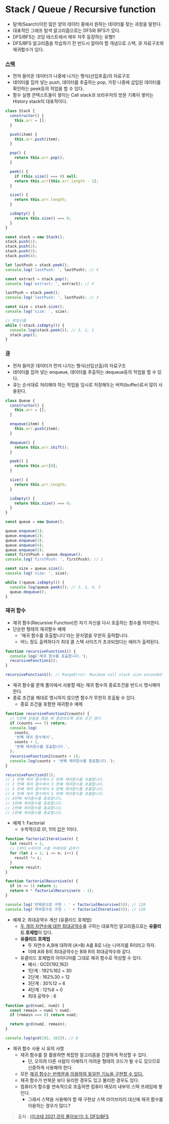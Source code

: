 # **Stack / Queue / Recursive function**

- 탐색(Search)이란 많은 양의 데이터 중에서 원하는 데이터를 찾는 과정을 말한다.
- 대표적인 그래프 탐색 알고리즘으로는 DFS와 BFS가 있다.
- DFS/BFS는 코딩 테스트에서 매우 자주 등장하는 유형!!
- DFS/BFS 알고리즘을 학습하기 전 반드시 알아야 할 개념으로 스택, 큐 자료구조와 재귀함수가 있다.

### [스택](https://growth-msleeffice.tistory.com/97)

- 먼저 들어온 데이터가 나중에 나가는 형식(선입후출)의 자료구조
- 데이터를 집어 넣는 push, 데이터를 추출하는 pop, 가장 나중에 삽입된 데이터를 확인하는 peek등의 작업을 할 수 있다.
- 함수 실행 콘텍스트들이 쌓이는 Call stack과 브라우저의 방문 기록이 쌓이는 History stack이 대표적이다.

```js
class Stack {
  constructor() {
    this.arr = [];
  }

  push(item) {
    this.arr.push(item);
  }

  pop() {
    return this.arr.pop();
  }

  peek() {
    if (this.size() === 0) null;
    return this.arr[this.arr.length - 1];
  }

  size() {
    return this.arr.length;
  }

  isEmpty() {
    return this.size() === 0;
  }
}

const stack = new Stack();
stack.push(1);
stack.push(2);
stack.push(3);
stack.push(4);

let lastPush = stack.peek();
console.log('lastPush: ', lastPush); // 4

const extract = stack.pop();
console.log('extract: ', extract); // 4

lastPush = stack.peek();
console.log('lastPush: ', lastPush); // 3

const size = stack.size();
console.log('size: ', size);

// 후입선출
while (!stack.isEmpty()) {
  console.log(stack.peek()); // 3, 2, 1
  stack.pop();
}
```

### [큐](https://growth-msleeffice.tistory.com/98)

- 먼저 들어온 데이터가 먼저 나가는 형식(선입선출)의 자료구조
- 데이터를 집어 넣는 enqueue, 데이터를 추출하는 dequeue등의 작업을 할 수 있다.
- 큐는 순서대로 처리해야 하는 작업을 임시로 저장해두는 버퍼(buffer)로서 많이 사용된다.

```js
class Queue {
  constructor() {
    this.arr = [];
  }

  enqueue(item) {
    this.arr.push(item);
  }

  dequeue() {
    return this.arr.shift();
  }

  peek() {
    return this.arr[0];
  }

  size() {
    return this.arr.length;
  }

  isEmpty() {
    return this.size() === 0;
  }
}

const queue = new Queue();

queue.enqueue(1);
queue.enqueue(2);
queue.enqueue(3);
queue.enqueue(4);
queue.enqueue(5);
const firstPush = queue.dequeue();
console.log('firstPush: ', firstPush); // 1

const size = queue.size();
console.log('size: ', size);

while (!queue.isEmpty()) {
  console.log(queue.peek()); // 2, 3, 4, 5
  queue.dequeue();
}
```

### 재귀 함수

- 재귀 함수(Recursive Function)란 자기 자신을 다시 호출하는 함수를 의미한다.
- 단순한 형태의 재귀함수 예제
  - '재귀 함수를 호출합니다'라는 문자열을 무한히 출력합니다.
  - 어느 정도 출력하다가 최대 콜 스택 사이즈가 초과되었다는 에러가 출력된다.

```js
function recursiveFunction1() {
  console.log('재귀 함수를 호출합니다.');
  recursiveFunction1();
}

recursiveFunction1(); // RangeError: Maximum call stack size exceeded
```

- 재귀 함수를 문제 풀이에서 사용할 때는 재귀 함수의 종료조건을 반드시 명시해야 한다.
- 종료 조건을 제대로 명시하지 않으면 함수가 무한히 호출될 수 있다.
  - 종료 조건을 포함한 재귀함수 예제

```js
function recursiveFunction2(counts) {
  // 5번째 호출을 했을 때 종료되도록 종료 조건 명시
  if (counts === 5) return;
  console.log(
    counts,
    '번째 재귀 함수에서',
    counts + 1,
    '번째 재귀함수를 호출합니다.',
  );
  recursiveFunction2(counts + 1);
  console.log(counts + '번째 재귀함수를 종료합니다.');
}

recursiveFunction2(1);
// 1 번째 재귀 함수에서 2 번째 재귀함수를 호출합니다.
// 2 번째 재귀 함수에서 3 번째 재귀함수를 호출합니다.
// 3 번째 재귀 함수에서 4 번째 재귀함수를 호출합니다.
// 4 번째 재귀 함수에서 5 번째 재귀함수를 호출합니다.
// 4번째 재귀함수를 종료합니다.
// 3번째 재귀함수를 종료합니다.
// 2번째 재귀함수를 종료합니다.
// 1번째 재귀함수를 종료합니다.
```

- 예제 1: Factorial
  - 수학적으로 0!, 1!의 값은 1이다.

```js
function factorialIterative(n) {
  let result = 1;
  // 1부터 n까지의 수를 차례대로 곱하기
  for (let i = 1; i <= n; i++) {
    result *= i;
  }
  return result;
}

function factorialRecursive(n) {
  if (n <= 1) return 1;
  return n * factorialRecursive(n - 1);
}

console.log('반복문으로 구현 : ' + factorialRecursive(5)); // 120
console.log('재귀함수로 구현 : ' + factorialIterative(5)); // 120
```

- 예제 2: 최대공약수 계산 (유클리드 호제법)
  - <u>두 개의 자연수에 대한 최대공약수</u>를 구하는 대표적인 알고리즘으로는 **유클리드 호제법**이 있다.
  - **유클리드 호제법**
    - 두 자연수 A,B에 대하여 (A>B) A를 B로 나눈 나머지를 R이라고 하자.
    - 이때 A와 B의 최대공약수는 B와 R의 최대공약수와 같다.
  - 유클리드 호제법의 아이디어를 그대로 재귀 함수로 작성할 수 있다.
    - 예시 : GCD(192,162)
    - 1단계 : 192%162 = 30
    - 2단계 : 162%30 = 12
    - 3단계 : 30%12 = 6
    - 4단계 : 12%6 = 0
    - 최대 공약수 : 6

```js
function gcd(num1, num2) {
  const remain = num1 % num2;
  if (remain === 0) return num2;

  return gcd(num2, remain);
}

console.log(gcd(192, 162)); // 6
```

- 재귀 함수 사용 시 유의 사항
  - 재귀 함수를 잘 활용하면 복잡한 알고리즘을 간결하게 작성할 수 있다.
    - 단, 오히려 다른 사람이 이해하기 어려윤 형태의 코드가 될 수도 있으므로 신중하게 사용해야 한다.
  - 모든 <u>재귀 함수는 반복문을 이용하여 동일한 기능을 구현할 수 있다.</u>
  - 재귀 함수가 반복문 보다 유리한 경우도 있고 불리한 경우도 있다.
  - 컴퓨터가 함수를 연속적으로 호출하면 컴퓨터 메모리 내부의 스택 프레임에 쌓인다.
    - 그래서 스택을 사용해야 할 때 구현상 스택 라이브러리 대신에 재귀 함수를 이용하는 경우가 많다.?

> 출처 : [(이코테 2021 강의 몰아보기) 3. DFS/BFS](https://youtu.be/7C9RgOcvkvo)
